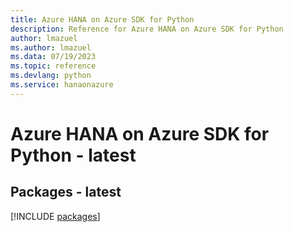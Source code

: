 ```yaml
---
title: Azure HANA on Azure SDK for Python
description: Reference for Azure HANA on Azure SDK for Python
author: lmazuel
ms.author: lmazuel
ms.data: 07/19/2023
ms.topic: reference
ms.devlang: python
ms.service: hanaonazure
---
```

# Azure HANA on Azure SDK for Python - latest
## Packages - latest
[!INCLUDE [packages](hana-on-azure-index.md)]